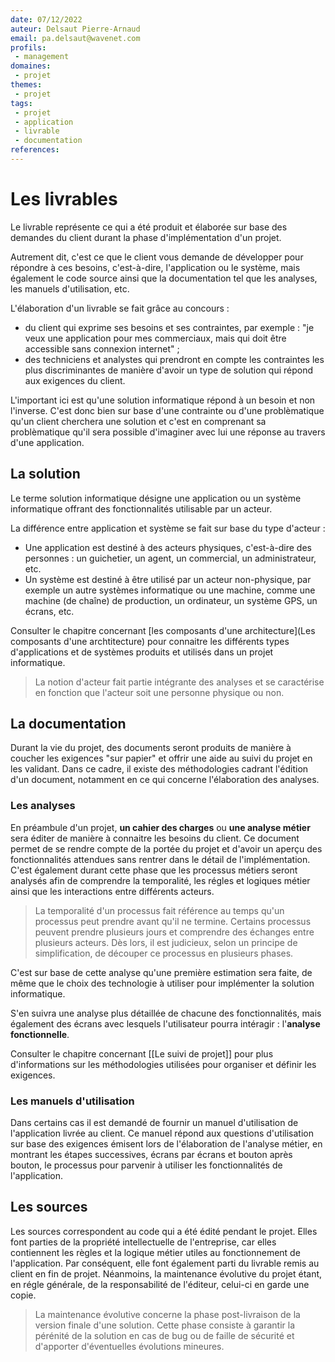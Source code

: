 ```yaml
---
date: 07/12/2022
auteur: Delsaut Pierre-Arnaud
email: pa.delsaut@wavenet.com
profils: 
 - management
domaines:
 - projet
themes:
 - projet
tags:
 - projet
 - application
 - livrable
 - documentation
references:
---
```


# Les livrables

Le livrable représente ce qui a été produit et élaborée sur base des demandes du client durant la phase d'implémentation d'un projet. 

Autrement dit, c'est ce que le client vous demande de développer pour répondre à ces besoins, c'est-à-dire, l'application ou le système, mais également le code source ainsi que la documentation tel que les analyses, les manuels d'utilisation, etc.

L'élaboration d'un livrable se fait grâce au concours :

- du client qui exprime ses besoins et ses contraintes, par exemple : "je veux une application pour mes commerciaux, mais qui doit être accessible sans connexion internet" ;
- des techniciens et analystes qui prendront en compte les contraintes les plus discriminantes de manière d'avoir un type de solution qui répond aux exigences du client.

L'important ici est qu'une solution informatique répond à un besoin et non l'inverse. C'est donc bien sur base d'une contrainte ou d'une problèmatique qu'un client cherchera une solution et c'est en comprenant sa problèmatique qu'il sera possible d'imaginer avec lui une réponse au travers d'une application.

## La solution

Le terme solution informatique désigne une application ou un système informatique offrant des fonctionnalités utilisable par un acteur. 

La différence entre application et système se fait sur base du type d'acteur : 

- Une application est destiné à des acteurs physiques, c'est-à-dire des personnes : un guichetier, un agent, un commercial, un administrateur, etc.
- Un système est destiné à être utilisé par un acteur non-physique, par exemple un autre systèmes informatique ou une machine, comme une machine (de chaîne) de production, un ordinateur, un système GPS, un écrans, etc.

Consulter le chapitre concernant [les composants d'une architecture](Les composants d'une archtitecture) pour connaitre les différents types d'applications et de systèmes produits et utilisés dans un projet informatique.

> La notion d'acteur fait partie intégrante des analyses et se caractérise en fonction que l'acteur soit une personne physique ou non.

## La documentation

Durant la vie du projet, des documents seront produits de manière à coucher les exigences "sur papier" et offrir une aide au suivi du projet en les validant. Dans ce cadre, il existe des méthodologies cadrant l'édition d'un document, notamment en ce qui concerne l'élaboration des analyses. 

### Les analyses

En préambule d'un projet, **un cahier des charges** ou **une analyse métier** sera éditer de manière à connaitre les besoins du client. Ce document permet de se rendre compte de la portée du projet et   d'avoir un aperçu des fonctionnalités attendues sans rentrer dans le détail de l'implémentation. C'est également durant cette phase que les processus métiers seront analysés afin de comprendre la temporalité, les régles et logiques métier ainsi que les interactions entre différents acteurs.

>La temporalité d'un processus fait référence au temps qu'un processus peut prendre avant qu'il ne termine. Certains processus peuvent prendre plusieurs jours et comprendre des échanges entre plusieurs acteurs. Dès lors, il est judicieux, selon un principe de simplification, de découper ce processus en plusieurs phases.

C'est sur base de cette analyse qu'une première estimation sera faite, de même que le choix des technologie à utiliser pour implémenter la solution informatique. 

S'en suivra une analyse plus détaillée de chacune des fonctionnalités, mais également des écrans avec lesquels l'utilisateur pourra intéragir : l'**analyse fonctionnelle**.

Consulter le chapitre concernant [[Le suivi de projet]] pour plus d'informations sur les méthodologies utilisées pour organiser et définir les exigences. 

### Les manuels d'utilisation

Dans certains cas il est demandé de fournir un manuel d'utilisation de l'application livrée au client. Ce manuel répond aux questions d'utilisation sur base des exigences émisent lors de l'élaboration de l'analyse métier, en montrant les étapes successives, écrans par écrans et bouton après bouton, le processus pour parvenir à utiliser les fonctionnalités de l'application.

## Les sources

Les sources correspondent au code qui a été édité pendant le projet. Elles font parties de la propriété intellectuelle de l'entreprise, car elles contiennent les règles et la logique métier utiles au fonctionnement de l'application. Par conséquent, elle font également parti du livrable remis au client en fin de projet. Néanmoins, la maintenance évolutive du projet étant, en régle générale, de la responsabilité de l'éditeur, celui-ci en garde une copie.

>La maintenance évolutive concerne la phase post-livraison de la version finale d'une solution. Cette phase consiste à garantir la pérénité de la solution en cas de bug ou de faille de sécurité et d'apporter d'éventuelles évolutions mineures.

